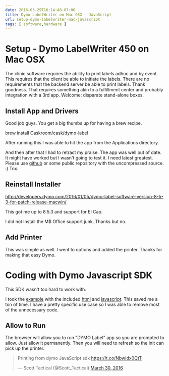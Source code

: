 ```yaml
---
date: 2016-03-29T16:14:48-07:00
title: Dymo LabelWriter on Mac OSX - JavaScript
url: setup-dymo-labelwriter-mac-javascript
tags: [ software,hardware ]
---
```


# Setup - Dymo LabelWriter 450 on Mac OSX

The clinic software requires the ability to print labels adhoc and by event. This requires that the client be able to initiate the labels. There are no requirements that the backend server be able to print labels. Thank goodness. That requires something akin to a fulfillment center and probably integration with a 3rd app. Welcome: disparate stand-alone boxes.

## Install App and Drivers

Good job guys. You get a big thumbs up for having a brew recipe.

  brew install Caskroom/cask/dymo-label

After running this I was able to hit the app from the Applications directory.

And then after that I had to retract my praise. The app was well out of date. It might have worked but I wasn't going to test it. I need latest greatest. Please use [github](http://github.com) or some public repository with the uncompressed source. :) Tnx.

## Reinstall Installer

http://developers.dymo.com/2016/01/05/dymo-label-software-version-8-5-3-for-patch-release-macwin/

This got me up to 8.5.3 and support for El Cap.

I did not install the M$ Office support junk. Thanks but no.

## Add Printer

This was simple as well. I went to options and added the printer. Thanks for making that easy Dymo.

# Coding with Dymo Javascript SDK

This SDK wasn't too hard to work with.

I took the [example](http://developers.dymo.com/2011/12/16/printing-qr-code-part-2/) with the included [html](http://labelwriter.com/software/dls/sdk/samples/js/QRCode/QRCode.html) and [javascript](http://labelwriter.com/software/dls/sdk/samples/js/QRCode/QRCode.js). This saved me a ton of time. I have a pretty specific use case so I was able to remove most of the unnecessary code.

## Allow to Run

The browser will allow you to run "DYMO Label" app so you are prompted to allow. Just allow it permanently. Then you will need to refresh so the init can pick up the printer.

<blockquote class="twitter-tweet" data-lang="en"><p lang="en" dir="ltr">Printing from dymo JavaScript sdk <a href="https://t.co/NbwIdx0QtT">https://t.co/NbwIdx0QtT</a></p>&mdash; Scott Tactical (@Scott_Tactical) <a href="https://twitter.com/Scott_Tactical/status/715214655044644865">March 30, 2016</a></blockquote>
<script async src="//platform.twitter.com/widgets.js" charset="utf-8"></script>
